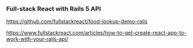 ### Full-stack React with Rails 5 API

https://github.com/fullstackreact/food-lookup-demo-rails

https://www.fullstackreact.com/articles/how-to-get-create-react-app-to-work-with-your-rails-api/
